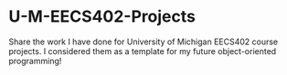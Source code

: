 # U-M-EECS402-Projects
Share the work I have done for University of Michigan EECS402 course projects. I considered them as a template for my future object-oriented programming!
